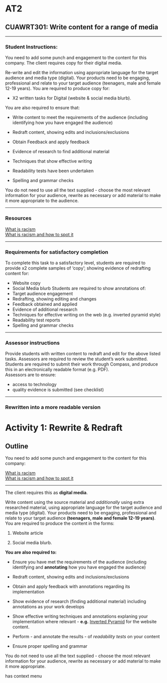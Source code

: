 # AT2
## CUAWRT301: Write content for a range of media
---
### Student Instructions:
You need to add some punch and engagement to the content for this company.
The client requires copy for their digital media.

Re-write and edit the information using appropriate language for the target audience and
media type (digital). Your products need to be engaging, professional and relate to your
target audience (teenagers, male and female 12-19 years). You are required to produce
copy for:

- X2 written tasks for Digital (website & social media blurb).

You are also required to ensure that:

- Write content to meet the requirements of the audience (including identifying how
you have engaged the audience)

- Redraft content, showing edits and inclusions/exclusions
- Obtain Feedback and apply feedback
- Evidence of research to find additional material
- Techniques that show effective writing
- Readability tests have been undertaken
- Spelling and grammar checks

You do not need to use all the text supplied - choose the most relevant information for your
audience, rewrite as necessary or add material to make it more appropriate to the audience. 

---

### Resources

[What is racism](/Source%20Material%20-%20Activity%201%20-%20What%20is%20racism%20and%20how%20to%20spot%20it%20_%20The%20big%20issues%20_%20ReachOut%20Australia.pdf)  
[What is racism and how to spot it](/Source%20Material%20-%20Activity%201%20-%20What%20is%20Racism.pdf)

---  
### Requirements for satisfactory completion
To complete this task to a satisfactory level, students are required to provide x2 complete
samples of ‘copy’; showing evidence of redrafting content for:

- Website copy
- Social Media blurb
Students are required to show annotations of:  
- Target audience engagement
- Redrafting, showing editing and changes
- Feedback obtained and applied
- Evidence of additional research
- Techniques for effective writing on the web (e.g. inverted pyramid style)
- Readability test reports
- Spelling and grammar checks

---
### Assessor instructions
Provide students with written content to redraft and edit for the above listed tasks.
Assessors are required to review the student’s work submitted. Students are required to
submit their work through Compass, and produce this in an electronically readable format
(e.g. PDF).  
Assessors are to ensure:  
- access to technology  
- quality evidence is submitted (see checklist)

---

### Rewritten into a more readable version

# Activity 1: Rewrite & Redraft




## Outline

You need to add some punch and engagement to the content for this company:




[What is racism](/Source%20Material%20-%20Activity%201%20-%20What%20is%20racism%20and%20how%20to%20spot%20it%20_%20The%20big%20issues%20_%20ReachOut%20Australia.pdf)  
[What is racism and how to spot it](/Source%20Material%20-%20Activity%201%20-%20What%20is%20Racism.pdf)




---




The client requires this as **digital media**.




Write content using the source material and *additionally* using extra researched material, using appropriate language for the target audience and media type (digital). Your products need to be engaging, professional and relate to your target audience **(teenagers, male and female 12-19 years)**. You are required to produce the content in the forms:



1. Website article

2. Social media blurb.




**You are also required to:**

- Ensure you have met the requirements of the audience (including identifying and  **annotating** how you have engaged the audience)

- Redraft content, showing edits and inclusions/exclusions

- Obtain and apply feedback with annotations regarding its implementation

- Show evidence of research (finding additional material) including annotations as your work develops

- Show effective writing techniques and annotations explaning your implementation where relevant - **e.g.** [Inverted Pyramid](https://www.nngroup.com/articles/inverted-pyramid/) for the website content.

- Perform - and annotate the results - of *readability tests* on your content

- Ensure proper spelling and grammar




You do not need to use all the text supplied - choose the most relevant information for your audience, rewrite as necessary or add material to make it more appropriate.

has context menu